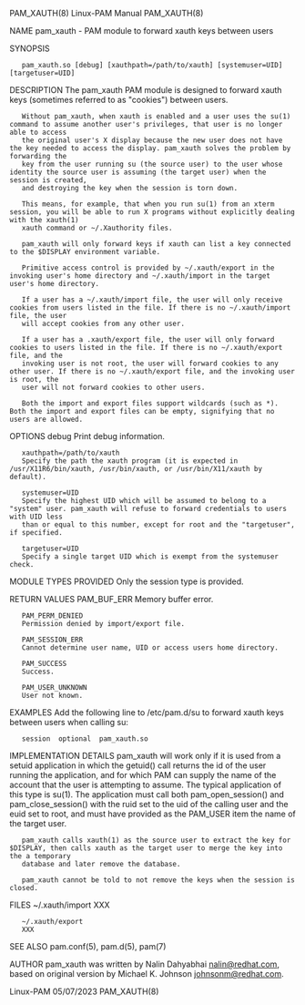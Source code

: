 PAM_XAUTH(8)							       Linux-PAM Manual								  PAM_XAUTH(8)

NAME
       pam_xauth - PAM module to forward xauth keys between users

SYNOPSIS

       pam_xauth.so [debug] [xauthpath=/path/to/xauth] [systemuser=UID] [targetuser=UID]

DESCRIPTION
       The pam_xauth PAM module is designed to forward xauth keys (sometimes referred to as "cookies") between users.

       Without pam_xauth, when xauth is enabled and a user uses the su(1) command to assume another user's privileges, that user is no longer able to access
       the original user's X display because the new user does not have the key needed to access the display. pam_xauth solves the problem by forwarding the
       key from the user running su (the source user) to the user whose identity the source user is assuming (the target user) when the session is created,
       and destroying the key when the session is torn down.

       This means, for example, that when you run su(1) from an xterm session, you will be able to run X programs without explicitly dealing with the xauth(1)
       xauth command or ~/.Xauthority files.

       pam_xauth will only forward keys if xauth can list a key connected to the $DISPLAY environment variable.

       Primitive access control is provided by ~/.xauth/export in the invoking user's home directory and ~/.xauth/import in the target user's home directory.

       If a user has a ~/.xauth/import file, the user will only receive cookies from users listed in the file. If there is no ~/.xauth/import file, the user
       will accept cookies from any other user.

       If a user has a .xauth/export file, the user will only forward cookies to users listed in the file. If there is no ~/.xauth/export file, and the
       invoking user is not root, the user will forward cookies to any other user. If there is no ~/.xauth/export file, and the invoking user is root, the
       user will not forward cookies to other users.

       Both the import and export files support wildcards (such as *). Both the import and export files can be empty, signifying that no users are allowed.

OPTIONS
       debug
	   Print debug information.

       xauthpath=/path/to/xauth
	   Specify the path the xauth program (it is expected in /usr/X11R6/bin/xauth, /usr/bin/xauth, or /usr/bin/X11/xauth by default).

       systemuser=UID
	   Specify the highest UID which will be assumed to belong to a "system" user. pam_xauth will refuse to forward credentials to users with UID less
	   than or equal to this number, except for root and the "targetuser", if specified.

       targetuser=UID
	   Specify a single target UID which is exempt from the systemuser check.

MODULE TYPES PROVIDED
       Only the session type is provided.

RETURN VALUES
       PAM_BUF_ERR
	   Memory buffer error.

       PAM_PERM_DENIED
	   Permission denied by import/export file.

       PAM_SESSION_ERR
	   Cannot determine user name, UID or access users home directory.

       PAM_SUCCESS
	   Success.

       PAM_USER_UNKNOWN
	   User not known.

EXAMPLES
       Add the following line to /etc/pam.d/su to forward xauth keys between users when calling su:

	   session  optional  pam_xauth.so

IMPLEMENTATION DETAILS
       pam_xauth will work only if it is used from a setuid application in which the getuid() call returns the id of the user running the application, and for
       which PAM can supply the name of the account that the user is attempting to assume. The typical application of this type is su(1). The application must
       call both pam_open_session() and pam_close_session() with the ruid set to the uid of the calling user and the euid set to root, and must have provided
       as the PAM_USER item the name of the target user.

       pam_xauth calls xauth(1) as the source user to extract the key for $DISPLAY, then calls xauth as the target user to merge the key into the a temporary
       database and later remove the database.

       pam_xauth cannot be told to not remove the keys when the session is closed.

FILES
       ~/.xauth/import
	   XXX

       ~/.xauth/export
	   XXX

SEE ALSO
       pam.conf(5), pam.d(5), pam(7)

AUTHOR
       pam_xauth was written by Nalin Dahyabhai <nalin@redhat.com>, based on original version by Michael K. Johnson <johnsonm@redhat.com>.

Linux-PAM								  05/07/2023								  PAM_XAUTH(8)
